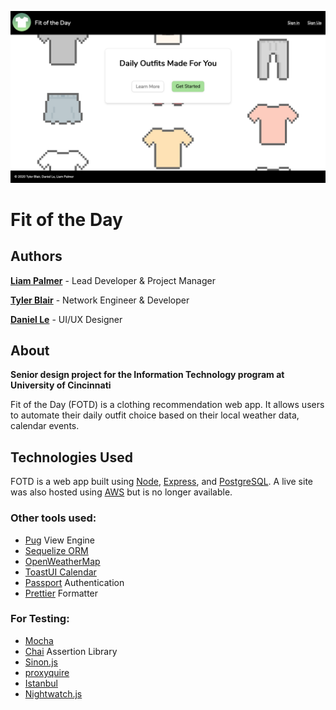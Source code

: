 ![Screenshot of Fit of the Day public homepage](/screenshots/public-home.png)

# Fit of the Day

## Authors

**[Liam Palmer](https://www.linkedin.com/in/liam-palmer/)** - Lead Developer & Project Manager

**[Tyler Blair](https://www.linkedin.com/in/tyler-blair-bba48b171/)** - Network Engineer & Developer

**[Daniel Le](https://www.linkedin.com/in/danielducle/)** - UI/UX Designer

## About

**Senior design project for the Information Technology program at University of Cincinnati**

Fit of the Day (FOTD) is a clothing recommendation web app. It allows users to automate their daily outfit choice based on their local weather data, calendar events.

## Technologies Used

FOTD is a web app built using [Node](https://nodejs.org), [Express](http://expressjs.com/), and [PostgreSQL](https://www.postgresql.org/). A live site was also hosted using [AWS](https://aws.amazon.com/) but is no longer available.

### Other tools used:

- [Pug](https://pugjs.org) View Engine
- [Sequelize ORM](https://sequelize.org/)
- [OpenWeatherMap](https://openweathermap.org/)
- [ToastUI Calendar](https://ui.toast.com/tui-calendar)
- [Passport](http://www.passportjs.org/) Authentication
- [Prettier](https://prettier.io/) Formatter

### For Testing:

- [Mocha](https://mochajs.org/)
- [Chai](https://www.chaijs.com/) Assertion Library
- [Sinon.js](https://sinonjs.org/)
- [proxyquire](https://github.com/thlorenz/proxyquire)
- [Istanbul](https://istanbul.js.org/)
- [Nightwatch.js](https://nightwatchjs.org/)
